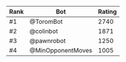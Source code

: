 Rank|Bot|Rating
---|---|---
#1|@ToromBot|2740
#2|@colinbot|1871
#3|@pawnrobot|1250
#4|@MinOpponentMoves|1005
